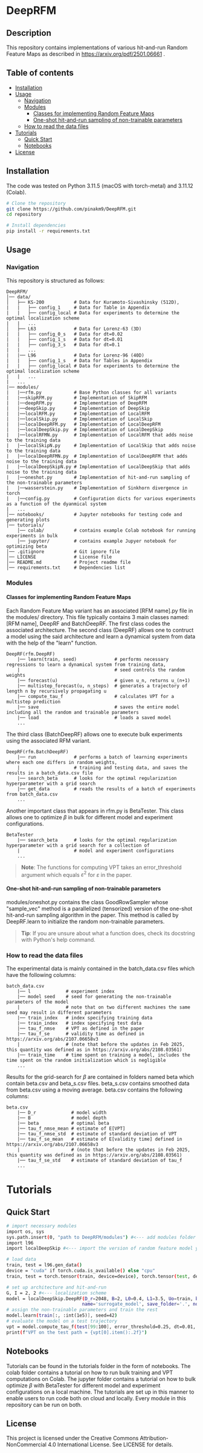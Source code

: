 # DeepRFM

## Description
This repository contains implementations of various hit-and-run Random Feature Maps as described in https://arxiv.org/pdf/2501.06661 .


## Table of contents
- [Installation](#installation)
- [Usage](#usage)
    - [Navigation](#navigation)
    - [Modules](#modules)
        - [Classes for implementing Random Feature Maps](#classes-for-random-feature-maps)
        - [One-shot hit-and-run sampling of non-trainable parameters](#one-shot-hit-and-run-sampling-of-non-trainable-parameters)
    - [How to read the data files](#data)
- [Tutorials](#tutorials)
    - [Quick Start](#quick-start)
    - [Notebooks](#notebooks)
- [License](#license)


## Installation
The code was tested on Python 3.11.5 (macOS with torch-metal) and 3.11.12 (Colab).
```sh
# Clone the repository
git clone https://github.com/pinakm9/DeepRFM.git
cd repository

# Install dependencies
pip install -r requirements.txt 
```


## Usage
### Navigation
This repository is structured as follows:
```plaintext 
DeepRFM/
│── data/                  
│   ├── KS-200           # Data for Kuramoto-Sivashinsky (512D),
|   |   ├── config_1     # Data for Table in Appendix
|   |   ├── config_local # Data for experiments to determine the optimal localization scheme
|   |   ...
│   ├── L63              # Data for Lorenz-63 (3D) 
|   |   ├── config_0_s   # Data for dt=0.02
|   |   ├── config_1_s   # Data for dt=0.01
|   |   ├── config_3_s   # Data for dt=0.1
|   |   ...           
|   |── L96              # Data for Lorenz-96 (40D)
|   |   ├── config_1_s   # Data for Tables in Appendix
|   |   ├── config_local # Data for experiments to determine the optimal localization scheme
|   |   ...
|   ...
|── modules/
|   |──rfm.py            # Base Python classes for all variants
|   |──skipRFM.py        # Implementation of SkipRFM
|   |──deepRFM.py        # Implementation of DeepRFM
|   |──deepSkip.py       # Implementation of DeepSkip
|   |──localRFM.py       # Implementation of LocalRFM
|   |──localSkip.py      # Implementation of LocalSkip
|   |──localDeepRFM.py   # Implementation of LocalDeepRFM
|   |──localDeepSkip.py  # Implementation of LocalDeepSkip
|   |──localRFMN.py      # Implementation of LocalRFM that adds noise to the training data
|   |──localSkipN.py     # Implementation of LocalSkip that adds noise to the training data
|   |──localDeepRFMN.py  # Implementation of LocalDeepRFM that adds noise to the training data
|   |──localDeepSkipN.py # Implementation of LocalDeepSkip that adds noise to the training data
|   |──oneshot.py        # Implementation of hit-and-run sampling of the non-trainable parameters
|   |──wasserstein.py    # Implementation of Sinkhorn divergence in torch
|   |──config.py         # Configuration dicts for various experiments as a function of the dyanmical system
|   ... 
│── notebooks/           # Jupyter notebooks for testing code and generating plots
│── tutorials/
    │── colab/           # contains example Colab notebook for running experiments in bulk
    │── jupyter/         # contains example Jupyer notebook for optimizing beta
│── .gitignore           # Git ignore file
│── LICENSE              # License file
│── README.md            # Project readme file
│── requirements.txt     # Dependencies list
```
### Modules
#### Classes for implementing Random Feature Maps
Each Random Feature Map variant has an associated [RFM name].py file in the modules/ directory. This file typically contains 3 main classes named: [RFM name], DeepRF and BatchDeepRF. The first class codes the associated architecture. The second class (DeepRF) allows one to contruct a model using the said architecture and learn a dynamical system from data with the help of the "learn" function. 
``` plaintext
DeepRF(rfm.DeepRF)
    |── learn(train, seed)              # performs necessary regressions to learn a dynamical system from training data, 
    |                                   # seed controls the random weights
    |── forecast(u)                     # given u_n, returns u_(n+1) 
    |── multistep_forecast(u, n_steps)  # generates a trajectory of length n by recursively propagating u
    |── compute_tau_f                   # calculates VPT for a multistep prediction
    |── save                            # saves the entire model including all the random and trainable parameters
    |── load                            # loads a saved model
    ...
```
The third class (BatchDeepRF) allows one to execute bulk experiments using the associated RFM variant. 
``` plaintext
DeepRF(rfm.BatchDeepRF)
    |── run              # performs a batch of learning experiments where each one differs in random weights,
    |                    # training and testing data, and saves the results in a batch_data.csv file 
    |── search_beta      # looks for the optimal regularization hyperparameter with a grid search 
    |── get_data         # reads the results of a batch of experiments from batch_data.csv
    ...
```
Another important class that appears in rfm.py is BetaTester. This class allows one to optimize $\beta$ in bulk for different model and experiment configurations.
``` plaintext
BetaTester 
    |── search_beta      # looks for the optimal regularization hyperparameter with a grid search for a collection of
    |                    # model and experiment configurations
    ...                     
```
>**Note**: The functions for computing VPT takes an error_threshold argument which equals $\varepsilon^2$ for $\varepsilon$ in the paper.

#### One-shot hit-and-run sampling of non-trainable parameters
modules/oneshot.py contains the class GoodRowSampler whose "sample_vec" method is a parallelized (tensorized) version of the one-shot hit-and-run sampling algorithm in the paper. This method is called by DeepRF.learn to initialize the random non-trainable parameters.

>**Tip**: If you are unsure about what a function does, check its docstring with Python's help command.

### How to read the data files

The experimental data is mainly contained in the batch_data.csv files which have the following columns:
``` plaintext
batch_data.csv
    |── l             # experiment index
    |── model seed    # seed for generating the non-trainable parameters of the model 
    |                 # note that on two different machines the same seed may result in different parameters
    |── train_index   # index specifying training data
    |── train_index   # index specifying test data
    |── tau_f_nmse    # VPT as defined in the paper
    |── tau_f_se      # validity time as defined in https://arxiv.org/abs/2107.06658v3
    |                 # (note that before the updates in Feb 2025, this quantity was defined as in https://arxiv.org/abs/2108.03561)
    |── train_time    # time spent on training a model, includes the time spent on the random initialization which is negligible
    ...
```
Results for the grid-search for $\beta$ are contained in folders named beta which contain beta.csv and beta_s.csv files. beta_s.csv contains smoothed data from beta.csv using a moving average. beta.csv contains the following columns:
``` plaintext
beta.csv
    |── D_r             # model width
    |── B               # model depth
    |── beta            # optimal beta
    |── tau_f_nmse_mean # estimate of E[VPT] 
    |── tau_f_nmse_std  # estimate of standard deviation of VPT
    |── tau_f_se_mean   # estimate of E[validity time] defined in https://arxiv.org/abs/2107.06658v3
    |                   # (note that before the updates in Feb 2025, this quantity was defined as in https://arxiv.org/abs/2108.03561)
    |── tau_f_se_std    # estimate of standard deviation of tau_f
    ...
```
# Tutorials

## Quick Start
```sh
# import necessary modules
import os, sys
sys.path.insert(0, "path to DeepRFM/modules") #<--- add modules folder to Python's seach path
import l96
import localDeepSkip #<--- import the version of random feature model you'd like to train

# load data
train, test = l96.gen_data()
device = "cuda" if torch.cuda.is_available() else "cpu"
train, test = torch.tensor(train, device=device), torch.tensor(test, device=device)

# set up architecture and hit-and-run
G, I = 2, 2 #<--- localization scheme
model = localDeepSkip.DeepRF(D_r=2048, B=2, L0=0.4, L1=3.5, Uo=train, beta=9.64e-9,\
                            name='surrogate_model', save_folder='.', normalize=False, G=2, I=2)
# assign the non-trainable parameters and train the rest
model.learn(train[:, :int(1e5)], seed=42) 
# evaluate the model on a test trajectory
vpt = model.compute_tau_f(test[99:100], error_threshold=0.25, dt=0.01, Lyapunov_time=1/2.27)[0]
print(f"VPT on the test path = {vpt[0].item():.2f}")

```

## Notebooks
Tutorials can be found in the tutorials folder in the form of notebooks. The colab folder contains a tutorial on how to run bulk training and VPT computations on Colab. The jupyter folder contains a tutorial on how to bulk optimize $\beta$ with BetaTester for different model and experiment configurations on a local machine. The tutorials are set up in this manner to enable users to run code both on cloud and locally. Every module in this repository can be run on both.

## License
This project is licensed under the Creative Commons Attribution-NonCommercial 4.0 International License. See LICENSE for details.